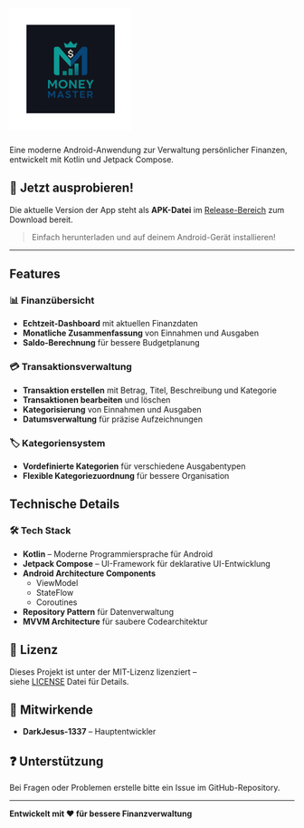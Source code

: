 # ![MoneyMaster](app/src/main/res/mipmap-xhdpi/ic_launcher_foreground.webp)

Eine moderne Android-Anwendung zur Verwaltung persönlicher Finanzen, entwickelt mit Kotlin und
Jetpack Compose.

## 📱 Jetzt ausprobieren!

Die aktuelle Version der App steht als **APK-Datei**
im [Release-Bereich](https://github.com/DarkJesus-1337/Money-Master/releases) zum Download bereit.
> Einfach herunterladen und auf deinem Android-Gerät installieren!

---

## Features

### 📊 Finanzübersicht

- **Echtzeit-Dashboard** mit aktuellen Finanzdaten
- **Monatliche Zusammenfassung** von Einnahmen und Ausgaben
- **Saldo-Berechnung** für bessere Budgetplanung

### 💳 Transaktionsverwaltung

- **Transaktion erstellen** mit Betrag, Titel, Beschreibung und Kategorie
- **Transaktionen bearbeiten** und löschen
- **Kategorisierung** von Einnahmen und Ausgaben
- **Datumsverwaltung** für präzise Aufzeichnungen

### 🏷️ Kategoriensystem

- **Vordefinierte Kategorien** für verschiedene Ausgabentypen
- **Flexible Kategoriezuordnung** für bessere Organisation

## Technische Details

### 🛠️ Tech Stack

- **Kotlin** – Moderne Programmiersprache für Android
- **Jetpack Compose** – UI-Framework für deklarative UI-Entwicklung
- **Android Architecture Components**
    - ViewModel
    - StateFlow
    - Coroutines
- **Repository Pattern** für Datenverwaltung
- **MVVM Architecture** für saubere Codearchitektur

## 📄 Lizenz

Dieses Projekt ist unter der MIT-Lizenz lizenziert –  
siehe [LICENSE](LICENSE.md) Datei für Details.

## 👥 Mitwirkende

- **DarkJesus-1337** – Hauptentwickler

## ❓ Unterstützung

Bei Fragen oder Problemen erstelle bitte ein Issue im GitHub-Repository.

---

**Entwickelt mit ❤️ für bessere Finanzverwaltung**

